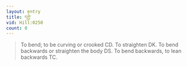 ```yaml
---
layout: entry
title: དགྱེ་
vid: Hill:0250
count: 0
---
```

> To bend; to be curving or crooked CD\. To straighten DK\. To bend backwards or straighten the body DS\. To bend backwards, to lean backwards TC\.


